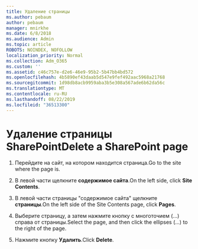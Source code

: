 ```yaml
---
title: Удаление страницы
ms.author: pebaum
author: pebaum
manager: mnirkhe
ms.date: 6/8/2018
ms.audience: Admin
ms.topic: article
ROBOTS: NOINDEX, NOFOLLOW
localization_priority: Normal
ms.collection: Adm_O365
ms.custom: ''
ms.assetid: c46c757e-d2e6-46e9-95b2-5b47bb4bd572
ms.openlocfilehash: 4b5890ef43daab5d547e9fef492aac5968a21768
ms.sourcegitcommit: 1d98db8acb9959aba3b5e308a567ade6b62da56c
ms.translationtype: MT
ms.contentlocale: ru-RU
ms.lasthandoff: 08/22/2019
ms.locfileid: "36513300"
---
```

# <a name="delete-a-sharepoint-page"></a><span data-ttu-id="d695c-102">Удаление страницы SharePoint</span><span class="sxs-lookup"><span data-stu-id="d695c-102">Delete a SharePoint page</span></span>

1. <span data-ttu-id="d695c-103">Перейдите на сайт, на котором находится страница.</span><span class="sxs-lookup"><span data-stu-id="d695c-103">Go to the site where the page is.</span></span>
    
2. <span data-ttu-id="d695c-104">В левой части щелкните **содержимое сайта**.</span><span class="sxs-lookup"><span data-stu-id="d695c-104">On the left side, click **Site Contents**.</span></span>
    
3. <span data-ttu-id="d695c-105">В левой части страницы "содержимое сайта" щелкните **страницы**.</span><span class="sxs-lookup"><span data-stu-id="d695c-105">On the left side of the Site Contents page, click **Pages**.</span></span>
    
4. <span data-ttu-id="d695c-106">Выберите страницу, а затем нажмите кнопку с многоточием (...) справа от страницы.</span><span class="sxs-lookup"><span data-stu-id="d695c-106">Select the page, and then click the ellipses (...) to the right of the page.</span></span>
    
5. <span data-ttu-id="d695c-107">Нажмите кнопку **Удалить**.</span><span class="sxs-lookup"><span data-stu-id="d695c-107">Click **Delete**.</span></span>
    

